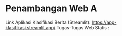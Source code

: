 # Penambangan Web A
Link Aplikasi Klasifikasi Berita (Streamlit): https://app-klasifikasi.streamlit.app/
Tugas-Tugas Web Statis :

```{tableofcontents}
```
